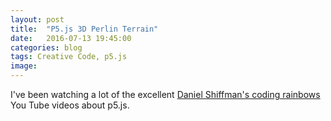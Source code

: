 ```yaml
---
layout: post
title:  "P5.js 3D Perlin Terrain"
date:   2016-07-13 19:45:00
categories: blog
tags: Creative Code, p5.js
image:
---
```

<script src="/js/p5Sketches/P5perlinTerrain.js" type="text/javascript"></script>

I've been watching a lot of the excellent [Daniel Shiffman's coding rainbows](https://www.youtube.com/playlist?list=PLRqwX-V7Uu6a-SQiI4RtIwuOrLJGnel0r) You Tube videos about p5.js.
